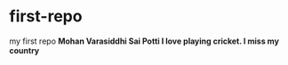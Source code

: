 # first-repo
my first repo
**Mohan Varasiddhi Sai Potti I love playing cricket. I miss my country**


